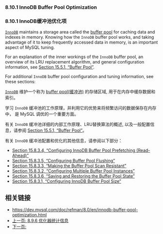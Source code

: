 ### 8.10.1 InnoDB Buffer Pool Optimization

### 8.10.1 InnoDB缓冲池优化项


[`InnoDB`](https://dev.mysql.com/doc/refman/8.0/en/innodb-storage-engine.html) maintains a storage area called the [buffer pool](https://dev.mysql.com/doc/refman/8.0/en/glossary.html#glos_buffer_pool) for caching data and indexes in memory. Knowing how the `InnoDB` buffer pool works, and taking advantage of it to keep frequently accessed data in memory, is an important aspect of MySQL tuning.

For an explanation of the inner workings of the `InnoDB` buffer pool, an overview of its LRU replacement algorithm, and general configuration information, see [Section 15.5.1, “Buffer Pool”](https://dev.mysql.com/doc/refman/8.0/en/innodb-buffer-pool.html).

For additional `InnoDB` buffer pool configuration and tuning information, see these sections:

[`InnoDB`](https://dev.mysql.com/doc/refman/8.0/en/innodb-storage-engine.html) 维护一个称为 [buffer pool(缓冲池)](https://dev.mysql.com/doc/refman/8.0/en/glossary.html#glos_buffer_pool) 的存储区域, 用于在内存中缓存数据和索引。 

学习 `InnoDB` 缓冲池的工作原理，并利用它的优势来将频繁访问的数据保存在内存中， 是 MySQL 调优的一个重要方面。

有关 `InnoDB` 缓冲池详细的内部工作原理、LRU替换算法的概述, 以及一般配置信息，请参阅 [Section 15.5.1, “Buffer Pool”](https://dev.mysql.com/doc/refman/8.0/en/innodb-buffer-pool.html)。

有关 `InnoDB` 缓冲池配置和优化的其他信息，请参阅以下部分：


- [Section 15.8.3.4, “Configuring InnoDB Buffer Pool Prefetching (Read-Ahead)”](https://dev.mysql.com/doc/refman/8.0/en/innodb-performance-read_ahead.html)
- [Section 15.8.3.5, “Configuring Buffer Pool Flushing”](https://dev.mysql.com/doc/refman/8.0/en/innodb-buffer-pool-flushing.html)
- [Section 15.8.3.3, “Making the Buffer Pool Scan Resistant”](https://dev.mysql.com/doc/refman/8.0/en/innodb-performance-midpoint_insertion.html)
- [Section 15.8.3.2, “Configuring Multiple Buffer Pool Instances”](https://dev.mysql.com/doc/refman/8.0/en/innodb-multiple-buffer-pools.html)
- [Section 15.8.3.6, “Saving and Restoring the Buffer Pool State”](https://dev.mysql.com/doc/refman/8.0/en/innodb-preload-buffer-pool.html)
- [Section 15.8.3.1, “Configuring InnoDB Buffer Pool Size”](https://dev.mysql.com/doc/refman/8.0/en/innodb-buffer-pool-resize.html)




## 相关链接

- https://dev.mysql.com/doc/refman/8.0/en/innodb-buffer-pool-optimization.html
- [上一页: 8.9.6 优化器统计信息](./8.10-buffering-caching.md)
- [下一页: ](./)

